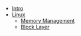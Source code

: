 *	[Intro](README.md)
*	[Linux](linux/README.md)
	*	[Memory Management](linux/mm/page.md)
	*	[Block Layer](linux/block/block.md)
